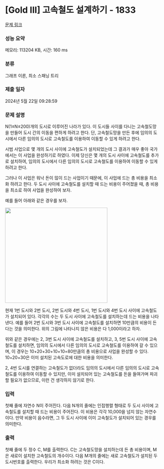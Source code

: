 # [Gold III] 고속철도 설계하기 - 1833 

[문제 링크](https://www.acmicpc.net/problem/1833) 

### 성능 요약

메모리: 113204 KB, 시간: 160 ms

### 분류

그래프 이론, 최소 스패닝 트리

### 제출 일자

2024년 5월 22일 09:28:59

### 문제 설명

<p>N(1≤N≤200)개의 도시로 이루어진 나라가 있다. 이 도시들 사이를 다니는 고속철도망을 만들어 도시 간의 이동을 편하게 하려고 한다. 단, 고속철도망을 만든 후에 임의의 도시에서 다른 임의의 도시로 고속철도를 이용하여 이동할 수 있게 하려고 한다.</p>

<p>시범 사업으로 몇 개의 도시 사이에 고속철도가 설치되었는데 그 결과가 매우 좋아 국가에서는 이 사업을 완성하기로 하였다. 이제 당신은 몇 개의 도시 사이에 고속철도를 추가로 설치하여, 임의의 도시에서 다른 임의의 도시로 고속철도를 이용하여 이동할 수 있게 하려고 한다.</p>

<p>그러나 이 사업은 워낙 돈이 많이 드는 사업이기 때문에, 이 사업에 드는 총 비용을 최소화 하려고 한다. 두 도시 사이에 고속철도를 설치할 때 드는 비용이 주어졌을 때, 총 비용을 최소로 하여 사업을 완성하여 보자.</p>

<p>예를 들어 아래와 같은 경우를 보자.</p>

<p><img alt="" height="311" src="https://www.acmicpc.net/JudgeOnline/upload/201006/Screen%20shot%202010-06-11%20at%204_43_35%20PM.png" width="334"></p>

<p>현재 1번 도시와 2번 도시, 2번 도시와 4번 도시, 1번 도시와 4번 도시 사이에 고속철도가 설치되어 있다. 각각의 수는 두 도시 사이에 고속철도를 설치하는데 드는 비용을 나타낸다. 예를 들어 2번 도시와 3번 도시 사이에 고속철도를 설치하면 10만큼의 비용이 든다는 것을 의미한다. 위의 그림에 나타나지 않은 비용은 다 1,000이라고 하자.</p>

<p>위와 같은 경우에는 2, 3번 도시 사이에 고속철도를 설치하고, 3, 5번 도시 사이에 고속철도를 설치하면, 임의의 도시에서 다른 임의의 도시로 고속철도를 이용하여 갈 수 있으며, 이 경우는 10+20+30+10+10=80만큼의 총 비용으로 사업을 완성할 수 있다. 10+20+30은 이미 설치된 고속도로에 대한 비용을 의미한다.</p>

<p>2, 4번 도시를 연결하는 고속철도가 없더라도 임의의 도시에서 다른 임의의 도시로 고속철도를 이용하여 이동할 수 있지만, 이미 설치되어 있는 고속철도를 돈을 들여가며 파괴할 필요가 없으므로, 이런 건 생각하지 않기로 한다.</p>

### 입력 

 <p>첫째 줄에 자연수 N이 주어진다. 다음 N개의 줄에는 인접행렬 형태로 두 도시 사이에 고속철도를 설치할 때 드는 비용이 주어진다. 이 비용은 각각 10,000을 넘지 않는 자연수이다. 만약 비용이 음수라면, 그 두 도시 사이에 이미 고속철도가 설치되어 있는 경우를 의미한다.</p>

### 출력 

 <p>첫째 줄에 두 정수 C, M를 출력한다. C는 고속철도망을 설치하는데 든 총 비용이며, M은 새로이 설치한 고속철도의 개수이다. 다음 M개의 줄에는 새로 고속철도가 설치된 두 도시번호를 출력한다. 우리가 최소화 하려는 것은 C이다.</p>

